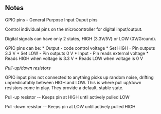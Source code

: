 ## Notes

GPIO pins - General Purpose Input Ouput pins

Control individual pins on the microcontroller for digital input/output.

Digital signals can have only 2 states, HIGH (3.3V/5V) or LOW (0V/Ground).

GPIO pins can be:
    * Output - code control voltage 
        * Set HIGH - Pin outputs 3.3 V
        * Set LOW  - Pin outputs 0 V
    * Input - Pin reads external voltage
        * Reads HIGH when voltage is 3.3 V
        * Reads LOW when voltage is 0 V

*Pull-up/down resistors*

GPIO input pins not connected to anything picks up random noise, drifting unpredicatably between HIGH and LOW. This is where pull up/down resistors come in play. They provide a default, stable state. 

Pull-up resistor   -- Keeps pin at HIGH until actively pulled LOW

Pull-down resistor -- Keeps pin at LOW until actively pulled HIGH

